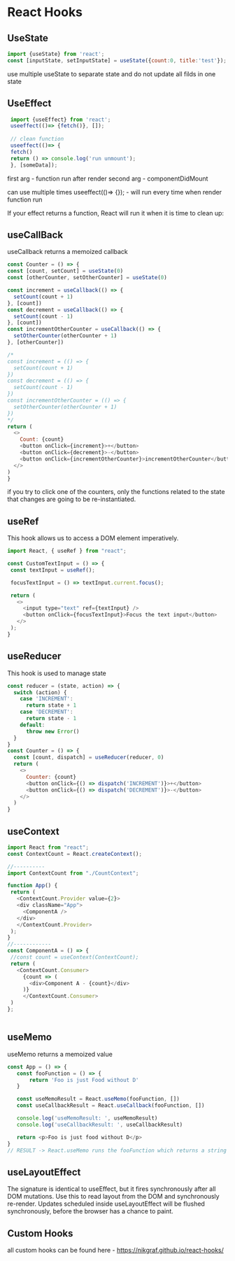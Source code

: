 # React Hooks 

## UseState
 ```javascript
 import {useState} from 'react';
 const [inputState, setInputState] = useState({count:0, title:'test'});
 ```
 use multiple useState to separate state and do not update all filds in one state

## UseEffect
 ```javascript
  import {useEffect} from 'react';
  useeffect(()=> {fetch()}, []);
  
  // clean function
  useeffect(()=> {
  fetch()
  return () => console.log('run unmount');
  }, [someData]);
   ```
  first arg - function run after render
  second arg - componentDidMount
  
  can use multiple times 
  useeffect(()=> {}); - will run every time when render function run
  
   If your effect returns a function, React will run it when it is time to clean up:
  
## useCallBack
  useCallback returns a memoized callback
  
  ```javascript
  const Counter = () => {
  const [count, setCount] = useState(0)
  const [otherCounter, setOtherCounter] = useState(0)
  
  const increment = useCallback(() => {
    setCount(count + 1)
  }, [count])
  const decrement = useCallback(() => {
    setCount(count - 1)
  }, [count])
  const incrementOtherCounter = useCallback(() => {
    setOtherCounter(otherCounter + 1)
  }, [otherCounter])

  /*
  const increment = (() => {
    setCount(count + 1)
  })
  const decrement = (() => {
    setCount(count - 1)
  })
  const incrementOtherCounter = (() => {
    setOtherCounter(otherCounter + 1)
  })
  */
  return (
    <>
      Count: {count}
      <button onClick={increment}>+</button>
      <button onClick={decrement}>-</button>
      <button onClick={incrementOtherCounter}>incrementOtherCounter</button>
    </>
  )
}
  ```
  if you try to click one of the counters, only the functions related to the state that changes are going to be re-instantiated.
  
  
## useRef 
 This hook allows us to access a DOM element imperatively.
 ```javascript
 import React, { useRef } from "react";

const CustomTextInput = () => {
  const textInput = useRef();

  focusTextInput = () => textInput.current.focus();

  return (
    <>
      <input type="text" ref={textInput} />
      <button onClick={focusTextInput}>Focus the text input</button>
    </>
  );
}
```
 
## useReducer
This hook is used to manage state
```javascript
const reducer = (state, action) => {
  switch (action) {
    case 'INCREMENT':
      return state + 1
    case 'DECREMENT':
      return state - 1
    default:
      throw new Error()
  }
}
const Counter = () => {
  const [count, dispatch] = useReducer(reducer, 0)
  return (
    <>
      Counter: {count}
      <button onClick={() => dispatch('INCREMENT')}>+</button>
      <button onClick={() => dispatch('DECREMENT')}>-</button>
    </>
  )
}
```

## useContext
 ```javascript 
import React from "react";
const ContextCount = React.createContext();

//----------
import ContextCount from "./CountContext";

function App() {
  return (
    <ContextCount.Provider value={2}>
    <div className="App">
      <ComponentA />
    </div>
    </ContextCount.Provider>
  );
}
//------------
const ComponentA = () => {
  //const count = useContext(ContextCount);
  return (
    <ContextCount.Consumer>
      {count => (
        <div>Component A - {count}</div>
      )}
      </ContextCount.Consumer>
  )
};



```


## useMemo
 useMemo returns a memoized value
 ```javascript 
 const App = () => {
    const fooFunction = () => {
        return 'Foo is just Food without D'
    }

    const useMemoResult = React.useMemo(fooFunction, [])
    const useCallbackResult = React.useCallback(fooFunction, [])

    console.log('useMemoResult: ', useMemoResult)
    console.log('useCallbackResult: ', useCallbackResult)

    return <p>Foo is just food without D</p>
}
// RESULT -> React.useMemo runs the fooFunction which returns a string Foo is just Food without D while React.useCallback just returns a fooFunction without calling it
```
## useLayoutEffect
The signature is identical to useEffect, but it fires synchronously after all DOM mutations. Use this to read layout from the DOM and synchronously re-render. Updates scheduled inside useLayoutEffect will be flushed synchronously, before the browser has a chance to paint.

## Custom Hooks

all custom hooks can be found here - https://nikgraf.github.io/react-hooks/
